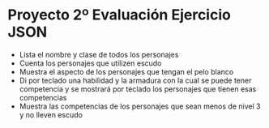 # Proyecto 2º Evaluación Ejercicio JSON 

* Lista el nombre y clase de todos los personajes
* Cuenta los personajes que utilizen escudo
* Muestra el aspecto de los personajes que tengan el pelo blanco
* Di por teclado una habilidad y la armadura con la cual se puede tener competencia y se mostrará por teclado los personajes que tienen esas competencias   
* Muestra las competencias de los personajes que sean menos de nivel 3 y no lleven escudo 
